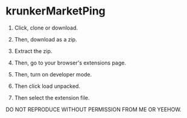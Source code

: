 # krunkerMarketPing
1. Click, clone or download. 

2. Then, download as a zip. 

3. Extract the zip. 

4. Then, go to your browser's extensions page.

5. Then, turn on developer mode.

6. Then click load unpacked. 

7. Then select the extension file. 

DO NOT REPRODUCE WITHOUT PERMISSION FROM ME OR YEEHOW.
